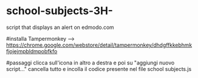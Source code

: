 # school-subjects-3H-
script that displays an alert on edmodo.com

#installa Tampermonkey -->  https://chrome.google.com/webstore/detail/tampermonkey/dhdgffkkebhmkfjojejmpbldmpobfkfo

#passaggi
clicca sull'icona in altro a destra e poi su "aggiungi nuovo script..."
cancella tutto e incolla il codice presente nel file school subjects.js
